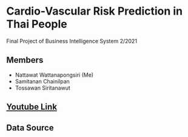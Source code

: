 # Cardio-Vascular Risk Prediction in Thai People
Final Project of Business Intelligence System 2/2021 
## Members
- Nattawat Wattanapongsiri (Me)
- Samitanan Chainilpan
- Tossawan Siritanawut
## <a href="https://www.youtube.com/watch?v=2SCpT1ZGvUs">Youtube Link</a>
## Data Source 
